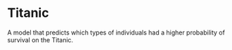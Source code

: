 # Titanic
A model that predicts which types of individuals had a higher probability of survival on the Titanic.
